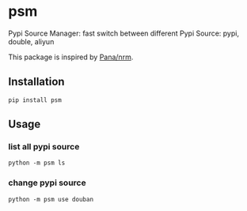 # psm

Pypi Source Manager: fast switch between different Pypi Source: pypi, double, aliyun


This package is inspired by [Pana/nrm](https://github.com/Pana/nrm).

## Installation

```
pip install psm
```


## Usage

### list all pypi source

```
python -m psm ls
```

### change pypi source

```
python -m psm use douban
```